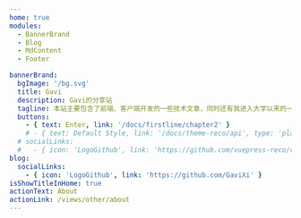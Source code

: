 ```yaml
---
home: true
modules:
  - BannerBrand
  - Blog
  - MdContent
  - Footer

bannerBrand:
  bgImage: '/bg.svg'
  title: Gavi
  description: Gavi的分享站
  tagline: 本站主要包含了前端、客户端开发的一些技术文章，同时还有我进入大学以来的一些学习上和生活上的分享。
  buttons:
    - { text: Enter, link: '/docs/firstline/chapter2' }
    # - { text: Default Style, link: '/docs/theme-reco/api', type: 'plain' }
  # socialLinks:
  #   - { icon: 'LogoGithub', link: 'https://github.com/vuepress-reco/vuepress-theme-reco' }
blog:
  socialLinks:
    - { icon: 'LogoGithub', link: 'https://github.com/GaviXi' }
isShowTitleInHome: true
actionText: About
actionLink: /views/other/about
---
```



<!-- ## 快速开始

**npx**

```bash
# 初始化，并选择 2.x
npx @vuepress-reco/theme-cli init
```

**npm**

```bash
# 初始化，并选择 2.x
npm install @vuepress-reco/theme-cli@1.0.7 -g
theme-cli init
```

**yarn**

```bash
# 初始化，并选择 2.x
yarn global add @vuepress-reco/theme-cli@1.0.7
theme-cli init
``` -->
